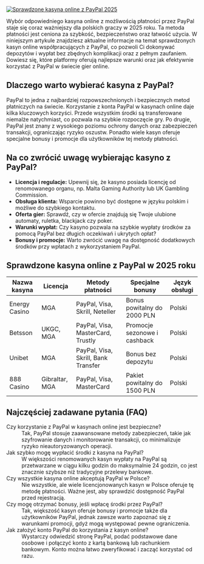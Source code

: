 [![Sprawdzone kasyna online z PayPal 2025](https://123-caf.pages.dev/gitsignup.png)](https://vrmoo.ru/Bt82HjjY)

<p>Wybór odpowiedniego kasyna online z możliwością płatności przez PayPal staje się coraz ważniejszy dla polskich graczy w 2025 roku. Ta metoda płatności jest ceniona za szybkość, bezpieczeństwo oraz łatwość użycia. W niniejszym artykule znajdziesz aktualne informacje na temat sprawdzonych kasyn online współpracujących z PayPal, co pozwoli Ci dokonywać depozytów i wypłat bez zbędnych komplikacji oraz z pełnym zaufaniem. Dowiesz się, które platformy oferują najlepsze warunki oraz jak efektywnie korzystać z PayPal w świecie gier online.</p>  <h2>Dlaczego warto wybierać kasyna z PayPal?</h2> <p>PayPal to jedna z najbardziej rozpowszechnionych i bezpiecznych metod płatniczych na świecie. Korzystanie z konta PayPal w kasynach online daje kilka kluczowych korzyści. Przede wszystkim środki są transferowane niemalże natychmiast, co pozwala na szybkie rozpoczęcie gry. Po drugie, PayPal jest znany z wysokiego poziomu ochrony danych oraz zabezpieczeń transakcji, ograniczając ryzyko oszustw. Ponadto wiele kasyn oferuje specjalne bonusy i promocje dla użytkowników tej metody płatności.</p>  <h2>Na co zwrócić uwagę wybierając kasyno z PayPal?</h2> <ul> <li><strong>Licencja i regulacje:</strong> Upewnij się, że kasyno posiada licencję od renomowanego organu, np. Malta Gaming Authority lub UK Gambling Commission.</li> <li><strong>Obsługa klienta:</strong> Wsparcie powinno być dostępne w języku polskim i możliwe do szybkiego kontaktu.</li> <li><strong>Oferta gier:</strong> Sprawdź, czy w ofercie znajdują się Twoje ulubione automaty, ruletka, blackjack czy poker.</li> <li><strong>Warunki wypłat:</strong> Czy kasyno pozwala na szybkie wypłaty środków za pomocą PayPal bez długich oczekiwań i ukrytych opłat?</li> <li><strong>Bonusy i promocje:</strong> Warto zwrócić uwagę na dostępność dodatkowych środków przy wpłatach z wykorzystaniem PayPal.</li> </ul>  <h2>Sprawdzone kasyna online z PayPal w 2025 roku</h2> <table> <thead> <tr> <th>Nazwa kasyna</th> <th>Licencja</th> <th>Metody płatności</th> <th>Specjalne bonusy</th> <th>Język obsługi</th> </tr> </thead> <tbody> <tr> <td>Energy Casino</td> <td>MGA</td> <td>PayPal, Visa, Skrill, Neteller</td> <td>Bonus powitalny do 2000 PLN</td> <td>Polski</td> </tr> <tr> <td>Betsson</td> <td>UKGC, MGA</td> <td>PayPal, Visa, MasterCard, Trustly</td> <td>Promocje sezonowe i cashback</td> <td>Polski</td> </tr> <tr> <td>Unibet</td> <td>MGA</td> <td>PayPal, Visa, Skrill, Bank Transfer</td> <td>Bonus bez depozytu</td> <td>Polski</td> </tr> <tr> <td>888 Casino</td> <td>Gibraltar, MGA</td> <td>PayPal, Visa, MasterCard</td> <td>Pakiet powitalny do 1500 PLN</td> <td>Polski</td> </tr> </tbody> </table>  <h2>Najczęściej zadawane pytania (FAQ)</h2> <dl> <dt>Czy korzystanie z PayPal w kasynach online jest bezpieczne?</dt> <dd>Tak, PayPal stosuje zaawansowane metody zabezpieczeń, takie jak szyfrowanie danych i monitorowanie transakcji, co minimalizuje ryzyko nieautoryzowanych operacji.</dd>  <dt>Jak szybko mogę wypłacić środki z kasyna na PayPal?</dt> <dd>W większości renomowanych kasyn wypłaty na PayPal są przetwarzane w ciągu kilku godzin do maksymalnie 24 godzin, co jest znacznie szybsze niż tradycyjne przelewy bankowe.</dd>  <dt>Czy wszystkie kasyna online akceptują PayPal w Polsce?</dt> <dd>Nie wszystkie, ale wiele licencjonowanych kasyn w Polsce oferuje tę metodę płatności. Ważne jest, aby sprawdzić dostępność PayPal przed rejestracją.</dd>  <dt>Czy mogę otrzymać bonusy, jeśli wpłacę środki przez PayPal?</dt> <dd>Tak, większość kasyn oferuje bonusy i promocje także dla użytkowników PayPal, jednak zawsze warto zapoznać się z warunkami promocji, gdyż mogą występować pewne ograniczenia.</dd>  <dt>Jak założyć konto PayPal do korzystania z kasyn online?</dt> <dd>Wystarczy odwiedzić stronę PayPal, podać podstawowe dane osobowe i połączyć konto z kartą bankową lub rachunkiem bankowym. Konto można łatwo zweryfikować i zacząć korzystać od razu.</dd> </dl>